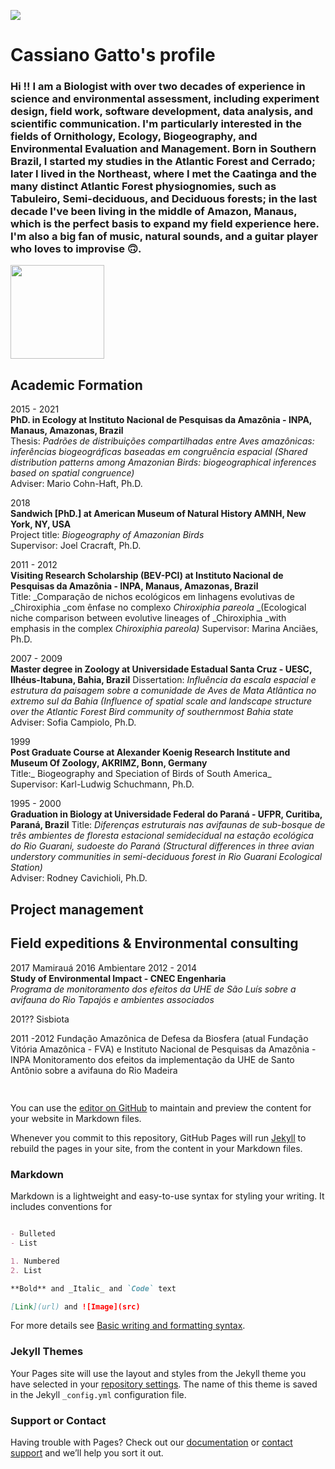 <!--- theme: midnight_theme
title: Cassiano Gatto's homepage
description: Bookmark this to keep an eye on my project updates!
--->
<!---
<a href="https://lh3.googleusercontent.com/BnwMVrwEs2QavQr4xP2o-RqU1V7JnFRFM6GLrl29QNZA2b42NQBRGYCGBfLqVMlVfWDgLFyXmKzSYSSmmXfiCAHqx_J31NWA7Jl3k6NQYUTIjdMi8zwJ1SeKABr4TiQTQsdmKZzb6-s=w2400?source=screenshot.guru"> <img src="https://lh3.googleusercontent.com/BnwMVrwEs2QavQr4xP2o-RqU1V7JnFRFM6GLrl29QNZA2b42NQBRGYCGBfLqVMlVfWDgLFyXmKzSYSSmmXfiCAHqx_J31NWA7Jl3k6NQYUTIjdMi8zwJ1SeKABr4TiQTQsdmKZzb6-s=w600-h315-p-k" /> </a>
--->

<a href="https://lh3.googleusercontent.com/9-jz2b_uLvRmLu1OiFRuCNq0n5x2hIyf3yenqgpV4mjqAGS4bYtl5bFBiYQePXRO3YEP_TnRU2eNSd0LjwbfmljE7UizstbWXZoBgkpsBzKJ_jEfvYxFp7oJZQq7OhqsvnWdtmGL8wo=w2400?source=screenshot.guru"> <img src="https://lh3.googleusercontent.com/9-jz2b_uLvRmLu1OiFRuCNq0n5x2hIyf3yenqgpV4mjqAGS4bYtl5bFBiYQePXRO3YEP_TnRU2eNSd0LjwbfmljE7UizstbWXZoBgkpsBzKJ_jEfvYxFp7oJZQq7OhqsvnWdtmGL8wo=w600-h315-p-k" /> </a>
# Cassiano Gatto's profile

### Hi !! I am a Biologist with over two decades of experience in science and environmental assessment, including experiment design, field work, software development, data analysis, and scientific communication. I'm particularly interested in the fields of Ornithology, Ecology, Biogeography, and Environmental Evaluation and Management. Born in Southern Brazil, I started my studies in the Atlantic Forest and Cerrado; later I lived in the Northeast, where I met the Caatinga and the many distinct Atlantic Forest physiognomies, such as Tabuleiro, Semi-deciduous, and Deciduous forests; in the last decade I've been living in the middle of Amazon, Manaus, which is the perfect basis to expand my field experience here. I'm also a big fan of music, natural sounds, and a guitar player who loves to improvise 🙃.

<a href="https://lh3.googleusercontent.com/Cgepa_hW4qIgH5E5FFAG0ELT5rRFS3N1k4xS5lvT4W4gRoQ3OrP0FwvuNOCRdEJJT-LL0mxKldQJUb-AoLBpBIY6X1EdnXN7IqhSUyGlg25lADIiKkRaoLOCZQ2Xv_ctvsu1YRIqBOY=w2400?source=screenshot.guru"> <img src="https://lh3.googleusercontent.com/Cgepa_hW4qIgH5E5FFAG0ELT5rRFS3N1k4xS5lvT4W4gRoQ3OrP0FwvuNOCRdEJJT-LL0mxKldQJUb-AoLBpBIY6X1EdnXN7IqhSUyGlg25lADIiKkRaoLOCZQ2Xv_ctvsu1YRIqBOY=w600-h315-p-k" width="150px"
style="align: right" /> </a>
## Academic Formation
  
2015 - 2021  
**PhD. in Ecology at Instituto Nacional de Pesquisas da Amazônia - INPA, Manaus, Amazonas, Brazil**  
Thesis: _Padrões de distribuições compartilhadas entre Aves amazônicas: inferências biogeográficas baseadas em congruência espacial_
_(Shared distribution patterns among Amazonian Birds: biogeographical inferences based on spatial congruence)_  
Adviser: Mario Cohn-Haft, Ph.D.  
  
2018  
**Sandwich [PhD.] at American Museum of Natural History  AMNH, New York, NY, USA**  
Project title: _Biogeography of Amazonian Birds_  
Supervisor: Joel Cracraft, Ph.D.    

2011 - 2012  
**Visiting Research Scholarship (BEV-PCI) at Instituto Nacional de Pesquisas da Amazônia - INPA, Manaus, Amazonas, Brazil**  
Title: _Comparação de nichos ecológicos em linhagens evolutivas de _Chiroxiphia _com ênfase no complexo _Chiroxiphia pareola_
_(Ecological niche comparison between evolutive lineages of _Chiroxiphia _with emphasis in the complex _Chiroxiphia pareola)_
Supervisor: Marina Anciães, Ph.D.

2007 - 2009  
**Master degree in Zoology at Universidade Estadual Santa Cruz - UESC, Ilhéus-Itabuna, Bahia, Brazil**
Dissertation: _Influência da escala espacial e estrutura da paisagem sobre a comunidade de Aves de Mata Atlântica no extremo sul da Bahia_ _(Influence of spatial scale and landscape structure over the Atlantic Forest Bird community of southernmost Bahia state_  
Adviser: Sofia Campiolo, Ph.D.

1999  
**Post Graduate Course at Alexander Koenig Research Institute and Museum Of Zoology, AKRIMZ, Bonn, Germany**  
Title:_ Biogeography and Speciation of Birds of South America_  
Supervisor: Karl-Ludwig Schuchmann, Ph.D.  
  
1995 - 2000  
**Graduation in Biology at Universidade Federal do Paraná - UFPR, Curitiba, Paraná, Brazil**
Title: _Diferenças estruturais nas avifaunas de sub-bosque de três ambientes de floresta
estacional semidecidual na estação ecológica do Rio Guarani, sudoeste do Paraná_ _(Structural differences in three avian understory communities in semi-deciduous forest in Rio Guarani Ecological Station)_  
Adviser: Rodney Cavichioli, Ph.D.

## Project management

## Field expeditions & Environmental consulting
2017 Mamirauá
2016 Ambientare
2012 - 2014  
**Study of Environmental Impact - CNEC Engenharia**  
_Programa de monitoramento dos efeitos da UHE de São Luís sobre a avifauna do Rio Tapajós e ambientes associados_



201?? Sisbiota

2011 -2012
Fundação Amazônica de Defesa da Biosfera (atual Fundação Vitória Amazônica - FVA) e Instituto Nacional de Pesquisas da Amazônia - INPA
Monitoramento dos efeitos da implementação da UHE de Santo Antônio sobre a avifauna do Rio Madeira

## 






```markdown

```








You can use the [editor on GitHub](https://github.com/cassianogatto/cassianogatto.github.io/edit/main/README.md) to maintain and preview the content for your website in Markdown files.

Whenever you commit to this repository, GitHub Pages will run [Jekyll](https://jekyllrb.com/) to rebuild the pages in your site, from the content in your Markdown files.

### Markdown

Markdown is a lightweight and easy-to-use syntax for styling your writing. It includes conventions for

```markdown

- Bulleted
- List

1. Numbered
2. List

**Bold** and _Italic_ and `Code` text

[Link](url) and ![Image](src)
```

For more details see [Basic writing and formatting syntax](https://docs.github.com/en/github/writing-on-github/getting-started-with-writing-and-formatting-on-github/basic-writing-and-formatting-syntax).

### Jekyll Themes

Your Pages site will use the layout and styles from the Jekyll theme you have selected in your [repository settings](https://github.com/cassianogatto/cassianogatto.github.io/settings/pages). The name of this theme is saved in the Jekyll `_config.yml` configuration file.

### Support or Contact

Having trouble with Pages? Check out our [documentation](https://docs.github.com/categories/github-pages-basics/) or [contact support](https://support.github.com/contact) and we’ll help you sort it out.
